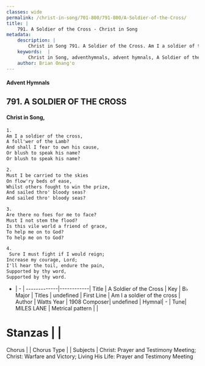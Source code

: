 ```yaml
---
classes: wide
permalink: /christ-in-song/701-800/791-800/A-Soldier-of-the-Cross/
title: |
    791. A Soldier of the Cross - Christ in Song
metadata:
    description: |
        Christ in Song 791. A Soldier of the Cross. Am I a soldier of the cross, A foll'wer of the Lamb? And shall I fear to own his cause, Or blush to speak his name? Or blush to speak his name?
    keywords:  |
        Christ in Song, adventhymnals, advent hymnals, A Soldier of the Cross, Am I a soldier of the cross. 
    author: Brian Onang'o
---
```


#### Advent Hymnals
## 791. A SOLDIER OF THE CROSS
####  Christ in Song,

```txt
1.
Am I a soldier of the cross,
A foll'wer of the Lamb?
And shall I fear to own his cause,
Or blush to speak his name?
Or blush to speak his name?

2.
Must I be carried to the skies
On flow'ry beds of ease,
Whilst others fought to win the prize,
And sailed thro' bloody seas?
And sailed thro' bloody seas?

3.
Are there no foes for me to face?
Must I not stem the flood?
Is this vile world a friend of grace,
To help me on to God?
To help me on to God?

4.
 Sure I must fight if I would reign;
Increase my courage, Lord;
I'll hear the toil, endure the pain,
Supported by thy word,
Supported by thy word.

```

- |   -  |
-------------|------------|
Title | A Soldier of the Cross |
Key | B♭ Major |
Titles | undefined |
First Line | Am I a soldier of the cross |
Author | Watts
Year | 1908
Composer| undefined |
Hymnal|  - |
Tune| MILES LANE |
Metrical pattern | |
# Stanzas |  |
Chorus |  |
Chorus Type |  |
Subjects | Christ: Prayer and Testimony Meeting; Christ: Warfare and Victory; Living His Life: Prayer and Testimony Meeting<span id='more_topics' style='display:none'>; Living His Life: Warfare and Victory |
Texts | undefined |
Print Texts | 
Scripture Song |  |
    
